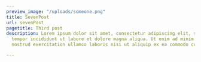 ```yaml
---
preview_image: "/uploads/someone.png"
title: SevenPost
url: sevenPost
pagetitle: Third post
description: Lorem ipsum dolor sit amet, consectetur adipiscing elit, sed do eiusmod
  tempor incididunt ut labore et dolore magna aliqua. Ut enim ad minim veniam, quis
  nostrud exercitation ullamco laboris nisi ut aliquip ex ea commodo consequat.

---
```

